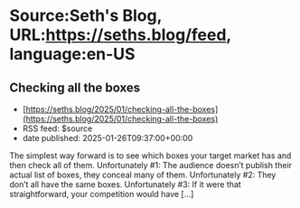 # Source:Seth's Blog, URL:https://seths.blog/feed, language:en-US

## Checking all the boxes
 - [https://seths.blog/2025/01/checking-all-the-boxes](https://seths.blog/2025/01/checking-all-the-boxes)
 - RSS feed: $source
 - date published: 2025-01-26T09:37:00+00:00

The simplest way forward is to see which boxes your target market has and then check all of them. Unfortunately #1: The audience doesn&#8217;t publish their actual list of boxes, they conceal many of them. Unfortunately #2: They don&#8217;t all have the same boxes. Unfortunately #3: If it were that straightforward, your competition would have [&#8230;]


